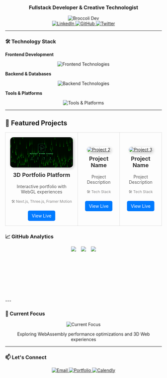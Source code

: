 
<h3 align="center">Fullstack Developer & Creative Technologist</h3>

<div align="center" style="display: flex; justify-content: space-around; align-items: center; flex-wrap: wrap; gap: 2rem; margin: auto;">

  <img width="20%" src="https://raw.githubusercontent.com/gist/vaneseltine/13672fb72cda415b0eb8fa58ea879021/raw/92ecbfa8286f85ffd02c547d983979694230b80a/broccoli.gif" alt="Broccoli Dev" style="flex: 0 0 auto; max-width: 200px;">
</div>



<div align="center" id="badges">
  <!-- Social Badges -->
  <a href="https://www.linkedin.com/in/pgpavlides/">
    <img src="https://img.shields.io/badge/LinkedIn-0077B5?style=for-the-badge&logo=linkedin&logoColor=white" alt="LinkedIn"/>
  </a>
  <a href="https://github.com/pgpavlides">
    <img src="https://img.shields.io/badge/GitHub-100000?style=for-the-badge&logo=github&logoColor=white" alt="GitHub"/>
  </a>
  <a href="https://twitter.com/BroccoliDevGr">
    <img src="https://img.shields.io/badge/Twitter-1DA1F2?style=for-the-badge&logo=twitter&logoColor=white" alt="Twitter"/>
  </a>
</div>

---

### 🛠️ Technology Stack

**Frontend Development**  
<div align="center">
  <img src="https://skillicons.dev/icons?i=nextjs,react,threejs,ts,js,html,css,sass,tailwind,styledcomponents,figma" alt="Frontend Technologies" />
</div>

**Backend & Databases**  
<div align="center">
  <img src="https://skillicons.dev/icons?i=nodejs,mongodb,graphql,postgres,firebase,express" alt="Backend Technologies" />
</div>

**Tools & Platforms**  
<div align="center">
  <img src="https://skillicons.dev/icons?i=git,github,aws,vercel,netlify,webpack" alt="Tools & Platforms" />
</div>

---

## 🚀 Featured Projects


<table style="width:100%; border-collapse: collapse; text-align: center;">
  <tr>
    <td style="padding: 15px; border: 1px solid #ddd;">
      <a href="https://www.pgpavlides.com/">
        <img src="https://github.com/pgpavlides/mprokolo/raw/master/docs/screenshots/1_home.png" width="250" style="border-radius: 10px; box-shadow: 3px 3px 10px rgba(0,0,0,0.2);" alt="3D Portfolio Platform">
      </a>
      <h3 style="margin-top: 10px; font-size: 18px; color: #333;">3D Portfolio Platform</h3>
      <p style="font-size: 14px; color: #555;">Interactive portfolio with WebGL experiences</p>
      <p style="font-size: 12px; color: #888;">🛠️ Next.js, Three.js, Framer Motion</p>
      <a href="https://www.pgpavlides.com/" style="display: inline-block; padding: 8px 12px; background-color: #007bff; color: white; text-decoration: none; border-radius: 5px; margin-top: 5px;">View Live</a>
    </td>
    <td style="padding: 15px; border: 1px solid #ddd;">
      <a href="#">
        <img src="https://via.placeholder.com/250" width="250" style="border-radius: 10px; box-shadow: 3px 3px 10px rgba(0,0,0,0.2);" alt="Project 2">
      </a>
      <h3 style="margin-top: 10px; font-size: 18px; color: #333;">Project Name</h3>
      <p style="font-size: 14px; color: #555;">Project Description</p>
      <p style="font-size: 12px; color: #888;">🛠️ Tech Stack</p>
      <a href="#" style="display: inline-block; padding: 8px 12px; background-color: #007bff; color: white; text-decoration: none; border-radius: 5px; margin-top: 5px;">View Live</a>
    </td>
    <td style="padding: 15px; border: 1px solid #ddd;">
      <a href="#">
        <img src="https://via.placeholder.com/250" width="250" style="border-radius: 10px; box-shadow: 3px 3px 10px rgba(0,0,0,0.2);" alt="Project 3">
      </a>
      <h3 style="margin-top: 10px; font-size: 18px; color: #333;">Project Name</h3>
      <p style="font-size: 14px; color: #555;">Project Description</p>
      <p style="font-size: 12px; color: #888;">🛠️ Tech Stack</p>
      <a href="#" style="display: inline-block; padding: 8px 12px; background-color: #007bff; color: white; text-decoration: none; border-radius: 5px; margin-top: 5px;">View Live</a>
    </td>
  </tr>
</table>


### 📈 GitHub Analytics

<div align="center" style="display: flex; flex-wrap: wrap; justify-content: center; gap: 1rem;">
  <img height="165" src="https://github-readme-stats.vercel.app/api?username=pgpavlides&show_icons=true&theme=dark&include_all_commits=true&count_private=true"/>
  <img height="165" src="https://github-readme-streak-stats.herokuapp.com/?user=pgpavlides&theme=dark"/>
  <img height="165" src="https://github-readme-stats.vercel.app/api/top-langs/?username=pgpavlides&layout=compact&theme=dark&langs_count=6"/>
</div>
---

### 🌱 Current Focus

<div align="center">
  <img src="https://skillicons.dev/icons?i=wasm,rust,react,threejs,blender,ae" alt="Current Focus" />
  <p>Exploring WebAssembly performance optimizations and 3D Web experiences</p>
</div>

---

### 📫 Let's Connect

<div align="center">
  <a href="mailto:pgpavlides@gmail.com">
    <img src="https://img.shields.io/badge/Gmail-D14836?style=for-the-badge&logo=gmail&logoColor=white" alt="Email"/>
  </a>
  <a href="https://www.pgpavlides.com">
    <img src="https://img.shields.io/badge/Portfolio-%23000000.svg?style=for-the-badge&logo=vercel&logoColor=white" alt="Portfolio"/>
  </a>
  <a href="https://calendly.com/pgpavlides">
    <img src="https://img.shields.io/badge/Schedule_Meeting-008080?style=for-the-badge&logo=google-meet&logoColor=white" alt="Calendly"/>
  </a>
</div>
